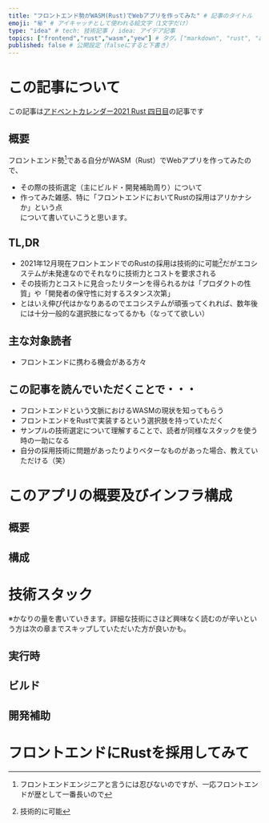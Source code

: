 ```yaml
---
title: "フロントエンド勢がWASM(Rust)でWebアプリを作ってみた" # 記事のタイトル
emoji: "㊙️" # アイキャッチとして使われる絵文字（1文字だけ）
type: "idea" # tech: 技術記事 / idea: アイデア記事
topics: ["frontend","rust","wasm","yew"] # タグ。["markdown", "rust", "aws"]のように指定する
published: false # 公開設定（falseにすると下書き）
---
```

# この記事について
この記事は[アドベントカレンダー2021 Rust 四日目](https://qiita.com/advent-calendar/2021/rust)の記事です

## 概要
フロントエンド勢[^1]である自分がWASM（Rust）でWebアプリを作ってみたので、
- その際の技術選定（主にビルド・開発補助周り）について
- 作ってみた雑感、特に「フロントエンドにおいてRustの採用はアリかナシか」という点  
について書いていこうと思います。  

## TL,DR
- 2021年12月現在フロントエンドでのRustの採用は技術的に可能[^2]だがエコシステムが未発達なのでそれなりに技術力とコストを要求される
- その技術力とコストに見合ったリターンを得られるかは「プロダクトの性質」や「開発者の保守性に対するスタンス次第」
- とはいえ伸び代はかなりあるのでエコシステムが頑張ってくれれば、数年後には十分一般的な選択肢になってるかも（なってて欲しい）

## 主な対象読者
- フロントエンドに携わる機会がある方々

## この記事を読んでいただくことで・・・
- フロントエンドという文脈におけるWASMの現状を知ってもらう
- フロントエンドをRustで実装するという選択肢を持っていただく
- サンプルの技術選定について理解することで、読者が同様なスタックを使う時の一助になる
- 自分の採用技術に問題があったりよりベターなものがあった場合、教えていただける（笑）
  

# このアプリの概要及びインフラ構成
## 概要
## 構成

# 技術スタック
※かなりの量を書いていきます。詳細な技術にさほど興味なく読むのが辛いという方は次の章までスキップしていただいた方が良いかも。
## 実行時
## ビルド
## 開発補助

# フロントエンドにRustを採用してみて


[^1]: フロントエンドエンジニアと言うには忍びないのですが、一応フロントエンドが歴として一番長いので
[^2]: 技術的に可能

